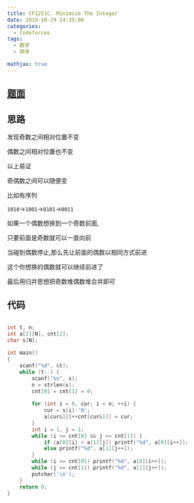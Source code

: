 ```yaml
---
title: CF1251C. Minimize The Integer
date: 2019-10-29 14:35:00
categories:
  - Codeforces
tags:
  - 数学
  - 排序

mathjax: true
---
```


## [题面](https://codeforces.com/contest/1251/problem/C)

## 思路

发现奇数之间相对位置不变

偶数之间相对位置也不变

以上易证

奇偶数之间可以随便变

比如有序列 

`1010`->`1001`->`0101`->`0011`

如果一个偶数想换到一个奇数前面,

只要前面是奇数就可以一直向前

当碰到偶数停止,那么先让前面的偶数以相同方式前进

这个你想换的偶数就可以继续前进了

最后用归并思想把奇数堆偶数堆合并即可

## 代码

```cpp

int t, n;
int a[2][N], cnt[2];
char s[N];
 
int main()
{
    scanf("%d", &t);
    while (t--) {
        scanf("%s", s);
        n = strlen(s);
        cnt[0] = cnt[1] = 0;
 
        for (int i = 0, cur; i < n; ++i) {
            cur = s[i]-'0';
            a[cur&1][++cnt[cur&1]] = cur;
        }
        int i = 1, j = 1;
        while (i <= cnt[0] && j <= cnt[1]) {
            if (a[0][i] < a[1][j]) printf("%d", a[0][i++]);
            else printf("%d", a[1][j++]);
        }
        while (i <= cnt[0]) printf("%d", a[0][i++]);
        while (j <= cnt[1]) printf("%d", a[1][j++]);
        putchar('\n');
    }
    return 0;
}
```
